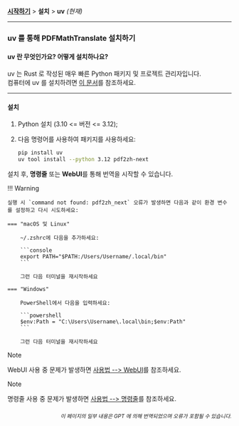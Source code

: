 [**시작하기**](./getting-started.md) > **설치** > **uv** _(현재)_

---

### uv 를 통해 PDFMathTranslate 설치하기

#### uv 란 무엇인가요? 어떻게 설치하나요?

uv 는 Rust 로 작성된 매우 빠른 Python 패키지 및 프로젝트 관리자입니다.
<br>
컴퓨터에 uv 를 설치하려면 [이 문서](https://docs.astral.sh/uv/getting-started/installation/)를 참조하세요.

---

#### 설치

1. Python 설치 (3.10 <= 버전 <= 3.12);

2. 다음 명령어를 사용하여 패키지를 사용하세요:

    ```bash
    pip install uv
    uv tool install --python 3.12 pdf2zh-next
    ```

설치 후, **명령줄** 또는 **WebUI**를 통해 번역을 시작할 수 있습니다.

!!! Warning

    실행 시 `command not found: pdf2zh_next` 오류가 발생하면 다음과 같이 환경 변수를 설정하고 다시 시도하세요:

    === "macOS 및 Linux"

        ~/.zshrc에 다음을 추가하세요:

        ```console
        export PATH="$PATH:/Users/Username/.local/bin"
        ```

        그런 다음 터미널을 재시작하세요

    === "Windows"

        PowerShell에서 다음을 입력하세요:

        ```powershell
        $env:Path = "C:\Users\Username\.local\bin;$env:Path"
        ```

        그런 다음 터미널을 재시작하세요

> [!NOTE]
> WebUI 사용 중 문제가 발생하면 [사용법 --> WebUI](./USAGE_webui.md)를 참조하세요.

> [!NOTE]
> 명령줄 사용 중 문제가 발생하면 [사용법 --> 명령줄](./USAGE_commandline.md)를 참조하세요.

<div align="right"> 
<h6><small>이 페이지의 일부 내용은 GPT 에 의해 번역되었으며 오류가 포함될 수 있습니다.</small></h6>